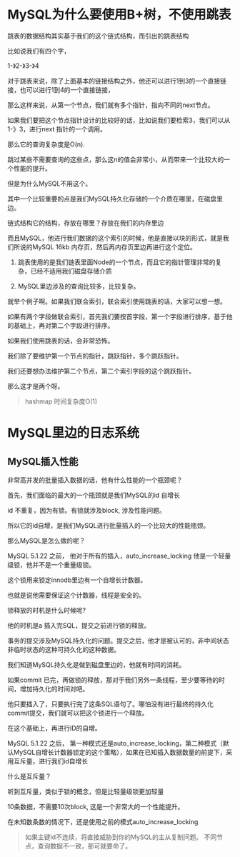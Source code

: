 # MySQL为什么要使用B+树，不使用跳表

跳表的数据结构其实基于我们的这个链式结构，而引出的跳表结构

比如说我们有四个字，

1-》2-》3-》4

对于跳表来说，除了上面基本的链接结构之外，他还可以进行1到3的一个直接链接，也可以进行1到4的一个直接链接，

那么这样来说，从第一个节点，我们就有多个指针，指向不同的next节点。

如果我们要把这个节点指针设计的比较好的话，比如说我们要检索3，我们可以从1-》3，进行next 指针的一个调用。

那么它的查询复杂度是O(n).

跳过某些不需要查询的这些点，那么这n的值会非常小，从而带来一个比较大的一个性能的提升。

但是为什么MySQL不用这个。

其中一个比较重要的点是我们MySQL持久化存储的一个介质在哪里，在磁盘里边。

链式结构它的结构，存放在哪里？存放在我们的内存里边

而且MySQL，他进行我们数据的这个索引的时候，他是直接以块的形式，就是我们所说的MySQL 16kb 内存页，然后再内存页里边再进行这个定位。

1. 跳表使用的是我们链表里面Node的一个节点，而且它的指针管理非常的复杂，已经不适用我们磁盘存储介质

2. MySQL里边涉及的查询比较多，比较复杂。

就举个例子啊。如果我们联合索引，联合索引使用跳表的话，大家可以想一想。

如果有两个字段做联合索引，首先我们要按首字段，第一个字段进行排序，基于他的基础上，再对第二个字段进行排序。

如果我们使用跳表的话，会非常恐怖。

我们除了要维护第一个节点的指针，跳跃指针，多个跳跃指针。

我们还要想办法维护第二个节点，第二个索引字段的这个跳跃指针。

那么这才是两个呀。

> hashmap 时间复杂度O(1)

# MySQL里边的日志系统

## MySQL插入性能

非常高并发的批量插入数据的话，他有什么性能的一个瓶颈呢？

首先，我们面临的最大的一个瓶颈就是我们MySQL的id 自增长

id 不重复，因为有锁。有锁就涉及block, 涉及性能问题。

所以它的id自增，是我们MySQL进行批量插入的一个比较大的性能瓶颈。

那么MySQL是怎么做的呢？

MySQL 5.1.22 之前， 他对于所有的插入，auto_increase_locking  他是一个轻量级锁，他并不是一个重量级锁。

这个锁用来锁定innodb里边有一个自增长计数器。

也就是说他需要保证这个计数器，线程是安全的。

锁释放的时机是什么时候呢?

他的时机是a 插入完SQL，提交之前进行锁的释放。

事务的提交涉及MySQL持久化的问题。提交之后，他才是被认可的，非中间状态非临时状态的这种可持久化的这种数据。

我们知道MySQL持久化是做到磁盘里边的，他就有时间的消耗。

如果commit 已完，再做锁的释放，那对于我们另外一条线程，至少要等待的时间，增加持久化的时间对吧。

他只要插入了，只要执行完了这条SQL语句了。哪怕没有进行最终的持久化commit提交，我们就可以把这个锁进行一个释放。

在这个基础上，再进行ID的自增。

MySQL 5.1.22 之后， 第一种模式还是auto_increase_locking，第二种模式（默认MySQL自增长计数器锁定的这个策略），如果在已知插入数据数量的前提下，采用互斥量，进行我们id自增长

什么是互斥量？

听到互斥量，类似于锁的概念，但是比轻量级锁更加轻量

10条数据，不需要10次block, 这是一个非常大的一个性能提升。

在未知数条数的情况下，还是使用之前的模式auto_increase_locking

> 如果主键Id不连续，将直接威胁到你的MySQL的主从复制问题。
> 不同节点，查询数据不一致，那可就要命了。
>





